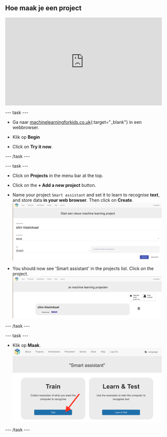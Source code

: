 ## Hoe maak je een project

<html>
  <div style="position: relative; overflow: hidden; padding-top: 56.25%;">
    <iframe style="position: absolute; top: 0; left: 0; right: 0; width: 100%; height: 100%; border: none;" src="https://www.youtube.com/embed/-y9N-VXW4iE?rel=0&cc_load_policy=1" allowfullscreen allow="accelerometer; autoplay; clipboard-write; encrypted-media; gyroscope; picture-in-picture; web-share"></iframe>
  </div>
</html>

\--- task ---

- Ga naar [machinelearningforkids.co.uk](https://machinelearningforkids.co.uk/){:target="_blank"} in een webbrowser.

- Klik op **Begin**

- Click on **Try it now**.

\--- /task ---

\--- task ---

- Click on **Projects** in the menu bar at the top.

- Click on the **+ Add a new project** button.

- Name your project `Smart assistant` and set it to learn to recognise **text**, and store data **in your web browser**. Then click on **Create**.
  ![Creating a project](images/create-project.png)

- You should now see 'Smart assistant' in the projects list. Click on the project.
  ![Project list with smart assistant listed](images/projects-list.png)

\--- /task ---

\--- task ---

- Klik op **Maak**.
  ![Project main menu with arrow pointing to Train button](images/project-train.png)

\--- /task ---
